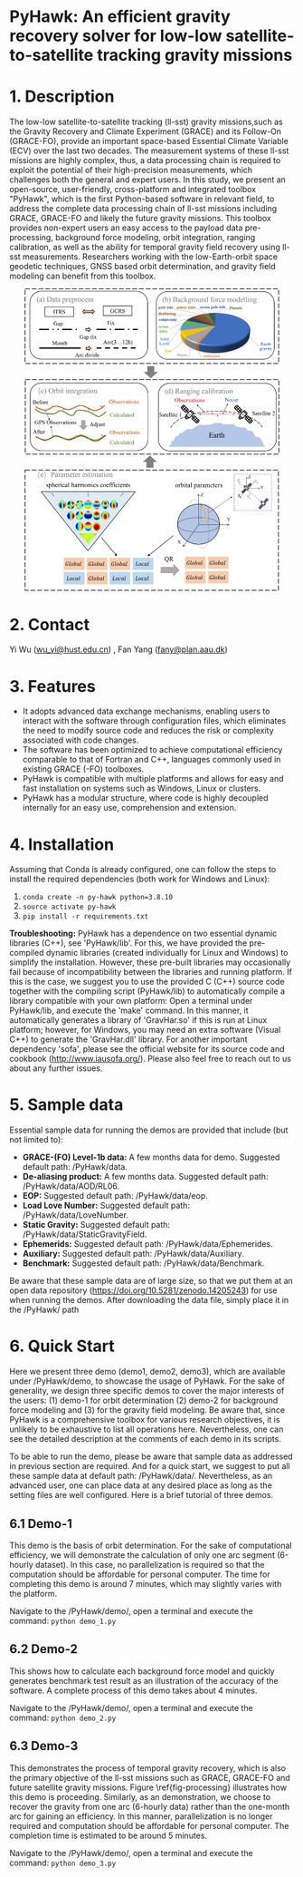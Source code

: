# PyHawk: An efficient gravity recovery solver for low-low satellite-to-satellite tracking gravity missions

# 1. Description
The low-low satellite-to-satellite tracking (ll-sst) gravity missions,such as the Gravity Recovery and Climate Experiment (GRACE) and its Follow-On (GRACE-FO), provide an important space-based Essential Climate Variable (ECV) over the last two decades. The measurement systems of these ll-sst missions are highly complex, thus, a data processing chain is required to exploit the potential of their high-precision measurements, which challenges both the general and expert users. In this study, we present an open-source, user-friendly, cross-platform and integrated toolbox "PyHawk", which is the first Python-based software in relevant field, to address the complete data processing chain of ll-sst missions including GRACE, GRACE-FO and likely the future gravity missions. This toolbox provides non-expert users an easy access to the payload data pre-processing, background force modeling, orbit integration, ranging calibration, as well as the ability for temporal gravity field recovery using ll-sst measurements. Researchers working with the low-Earth-orbit space geodetic techniques, GNSS based orbit determination, and gravity field modeling can benefit from this toolbox.

<div align=center>
    <img src="module.png" width="450" >
</div>

# 2. Contact

Yi Wu (wu_yi@hust.edu.cn) , Fan Yang (fany@plan.aau.dk)

# 3. Features
- It adopts advanced data exchange mechanisms, enabling users to interact with the software through configuration files, which eliminates the need to modify source code and reduces the risk or complexity associated with code changes.
- The software has been optimized to achieve computational efficiency comparable to that of Fortran and C++, languages commonly used in existing GRACE (-FO) toolboxes.
- PyHawk is compatible with multiple platforms and allows for easy and fast installation on systems such as Windows, Linux or clusters.
- PyHawk has a modular structure, where code is highly decoupled internally for an easy use, comprehension and extension.

# 4. Installation

Assuming that Conda is already configured, one can follow the steps to install the required dependencies (both work for Windows and Linux):
1. `conda create -n py-hawk python=3.8.10`
2. `source activate py-hawk` 
3. `pip install -r requirements.txt` 

**Troubleshooting:** PyHawk has a dependence on two essential dynamic libraries (C++), see 'PyHawk/lib'. For this, we have provided the pre-compiled dynamic libraries (created individually for Linux and Windows) to simplify the installation. However, these pre-built libraries may occasionally fail because of incompatibility between the libraries and running platform. If this is the case, we suggest you to use the provided C (C++) source code together with the compiling script (PyHawk/lib) to automatically compile a library compatible with your own platform: Open a terminal under PyHawk/lib, and execute the 'make' command. In this manner, it automatically generates a library of 'GravHar.so' if this is run at Linux platform; however, for Windows, you may need an extra software (Visual C++) to generate the 'GravHar.dll' library. For another important dependency 'sofa', please see the official website for its source code and cookbook (http://www.iausofa.org/). Please also feel free to reach out to us about any further issues. 

# 5. Sample data
Essential sample data for running the demos are provided that include (but not limited to):
- **GRACE-(FO) Level-1b data:** A few months data for demo. Suggested default path: /PyHawk/data.
- **De-aliasing product:** A few months data. Suggested default path: /PyHawk/data/AOD/RL06.
- **EOP:** Suggested default path: /PyHawk/data/eop.
- **Load Love Number:** Suggested default path: /PyHawk/data/LoveNumber.
- **Static Gravity:** Suggested default path: /PyHawk/data/StaticGravityField.
- **Ephemerids:** Suggested default path: /PyHawk/data/Ephemerides.
- **Auxiliary:** Suggested default path: /PyHawk/data/Auxiliary.
- **Benchmark:** Suggested default path: /PyHawk/data/Benchmark.

Be aware that these sample data are of large size, so that we put them at an open data repository (https://doi.org/10.5281/zenodo.14205243) for use when running the demos. After downloading the data file, simply place it in the /PyHawk/ path

# 6. Quick Start
Here we present three demo (demo1, demo2, demo3), which are available under /PyHawk/demo, to showcase the usage of PyHawk. For the sake of generality, we design three specific demos to cover the major interests of the users: (1) demo-1 for orbit determination (2) demo-2 for background force modeling and (3) for the gravity field modeling. Be aware that, since PyHawk is a comprehensive toolbox for various research objectives, it is unlikely to be exhaustive to list all operations here. Nevertheless, one can see the detailed description at the comments of each demo in its scripts.

To be able to run the demo, please be aware that sample data as addressed in previous section are required. And for a quick start, we suggest to put all these sample data at default path: /PyHawk/data/. Nevertheless, as an advanced user, one can place data at any desired place as long as the setting files are well configured. Here is a brief tutorial of three demos.

## 6.1 Demo-1
This demo is the basis of orbit determination. For the sake of computational efficiency, we will demonstrate the calculation of only one arc segment (6-hourly dataset). In this case, no parallelization is required so that the computation should be affordable for personal computer. The time for completing this demo is around 7 minutes, which may slightly varies with the platform.

Navigate to the /PyHawk/demo/, open a terminal and execute the command: `python demo_1.py`

## 6.2 Demo-2
This shows how to calculate each background force model and quickly generates benchmark test result as an illustration of the accuracy of the software. A complete process of this demo takes about 4 minutes.

Navigate to the /PyHawk/demo/, open a terminal and execute the command: `python demo_2.py`

## 6.3 Demo-3
This demonstrates the process of temporal gravity recovery, which is also the primary objective of the ll-sst missions such as GRACE, GRACE-FO and future satellite gravity missions. Figure \ref{fig-processing} illustrates how this demo is proceeding. Similarly, as an demonstration, we choose to recover the gravity from one arc (6-hourly data) rather than the one-month arc for gaining an efficiency. In this manner, parallelization is no longer required and computation should be affordable for personal computer. The completion time is estimated to be around 5 minutes.

Navigate to the /PyHawk/demo/, open a terminal and execute the command: `python demo_3.py`
